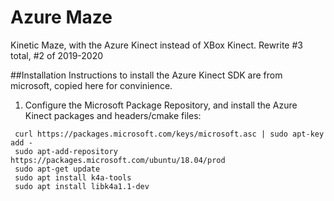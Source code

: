 # Azure Maze
Kinetic Maze, with the Azure Kinect instead of XBox Kinect.
Rewrite #3 total, #2 of 2019-2020


##Installation
Instructions to install the Azure Kinect SDK are from microsoft, copied here for convinience.

1. Configure the Microsoft Package Repository, and install the Azure Kinect packages and headers/cmake files:
```
 curl https://packages.microsoft.com/keys/microsoft.asc | sudo apt-key add -
 sudo apt-add-repository https://packages.microsoft.com/ubuntu/18.04/prod
 sudo apt-get update
 sudo apt install k4a-tools
 sudo apt install libk4a1.1-dev
```
